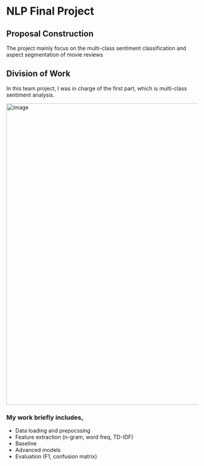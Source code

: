 # NLP Final Project

## Proposal Construction
The project mainly focus on the multi-class sentiment classification and aspect segmentation of movie reviews

## Division of Work
In this team project, I was in charge of the first part, which is multi-class sentiment analysis. 

<img width="794" alt="image" src="https://github.com/Zachary-Wenhao/NLP-Final-Project/assets/80373051/de5a9c61-96f9-481d-bcbc-b1dee8f61ed7">

### My work briefly includes,
- Data loading and prepocssing
- Feature extraction (n-gram, word freq, TD-IDF)
- Baseline
- Advanced models
- Evaluation (F1, confusion matrix)
